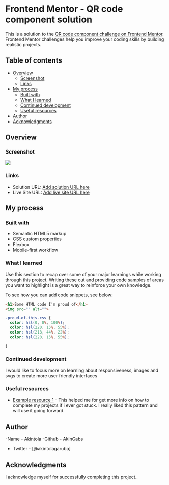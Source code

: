 # Frontend Mentor - QR code component solution

This is a solution to the [QR code component challenge on Frontend Mentor](https://www.frontendmentor.io/challenges/qr-code-component-iux_sIO_H). Frontend Mentor challenges help you improve your coding skills by building realistic projects. 

## Table of contents

- [Overview](#overview)
  - [Screenshot](#screenshot)
  - [Links](#links)
- [My process](#my-process)
  - [Built with](#built-with)
  - [What I learned](#what-i-learned)
  - [Continued development](#continued-development)
  - [Useful resources](#useful-resources)
- [Author](#author)
- [Acknowledgments](#acknowledgments)

## Overview

### Screenshot

![](./screenshot.jpg)

### Links
- Solution URL: [Add solution URL here](https://your-solution-url.com)
- Live Site URL: [Add live site URL here](https://your-live-site-url.com)

## My process

### Built with

- Semantic HTML5 markup
- CSS custom properties
- Flexbox
- Mobile-first workflow

### What I learned

Use this section to recap over some of your major learnings while working through this project. Writing these out and providing code samples of areas you want to highlight is a great way to reinforce your own knowledge.

To see how you can add code snippets, see below:

```html
<h1>Some HTML code I'm proud of</h1>
<img src="" alt="">
```
```css
.proud-of-this-css {
  color: hsl(0, 0%, 100%);
  color: hsl(220, 15%, 55%);
  color: hsl(218, 44%, 22%);
  color: hsl(220, 15%, 55%);

}
```

### Continued development
I would like to focus more on learning about responsiveness, images and svgs to create more user friendly interfaces

### Useful resources

- [Example resource 1](https://www.google.com) - This helped me for get more info on how to complete my projects if i ever got stuck. I really liked this pattern and will use it going forward.

## Author

-Name - Akintola
-Github - AkinGabs
- Twitter - [@akintolagaruba]

## Acknowledgments
I acknowledge myself for successfully completing this project..

